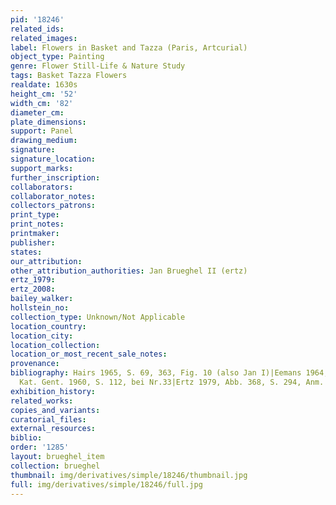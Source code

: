```yaml
---
pid: '18246'
related_ids: 
related_images: 
label: Flowers in Basket and Tazza (Paris, Artcurial)
object_type: Painting
genre: Flower Still-Life & Nature Study
tags: Basket Tazza Flowers
realdate: 1630s
height_cm: '52'
width_cm: '82'
diameter_cm: 
plate_dimensions: 
support: Panel
drawing_medium: 
signature: 
signature_location: 
support_marks: 
further_inscription: 
collaborators: 
collaborator_notes: 
collectors_patrons: 
print_type: 
print_notes: 
printmaker: 
publisher: 
states: 
our_attribution: 
other_attribution_authorities: Jan Brueghel II (ertz)
ertz_1979: 
ertz_2008: 
bailey_walker: 
hollstein_no: 
collection_type: Unknown/Not Applicable
location_country: 
location_city: 
location_collection: 
location_or_most_recent_sale_notes: 
provenance: 
bibliography: Hairs 1965, S. 69, 363, Fig. 10 (also Jan I)|Eemans 1964, 48, Abb. 49|Ausst.
  Kat. Gent. 1960, S. 112, bei Nr.33|Ertz 1979, Abb. 368, S. 294, Anm. 387.
exhibition_history: 
related_works: 
copies_and_variants: 
curatorial_files: 
external_resources: 
biblio: 
order: '1285'
layout: brueghel_item
collection: brueghel
thumbnail: img/derivatives/simple/18246/thumbnail.jpg
full: img/derivatives/simple/18246/full.jpg
---
```

